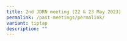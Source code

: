 ```yaml
---
title: 2nd JDRN meeting (22 & 23 May 2023)
permalink: /past-meetings/permalink/
variant: tiptap
description: ""
---
```

